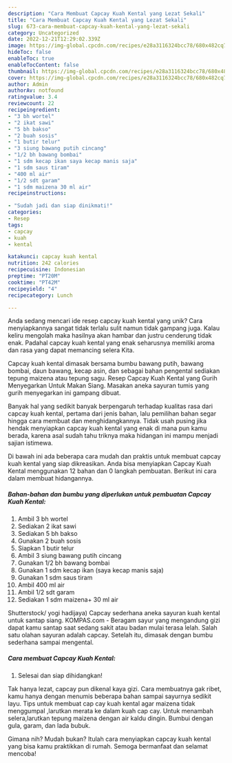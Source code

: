 ```yaml
---
description: "Cara Membuat Capcay Kuah Kental yang Lezat Sekali"
title: "Cara Membuat Capcay Kuah Kental yang Lezat Sekali"
slug: 673-cara-membuat-capcay-kuah-kental-yang-lezat-sekali
category: Uncategorized
date: 2022-12-21T12:29:02.339Z
image: https://img-global.cpcdn.com/recipes/e28a3116324bcc78/680x482cq70/capcay-kuah-kental-foto-resep-utama.jpg
hideToc: false
enableToc: true
enableTocContent: false
thumbnail: https://img-global.cpcdn.com/recipes/e28a3116324bcc78/680x482cq70/capcay-kuah-kental-foto-resep-utama.jpg
cover: https://img-global.cpcdn.com/recipes/e28a3116324bcc78/680x482cq70/capcay-kuah-kental-foto-resep-utama.jpg
author: Admin
authorAv: notfound
ratingvalue: 3.4
reviewcount: 22
recipeingredient:
- "3 bh wortel"
- "2 ikat sawi"
- "5 bh bakso"
- "2 buah sosis"
- "1 butir telur"
- "3 siung bawang putih cincang"
- "1/2 bh bawang bombai"
- "1 sdm kecap ikan saya kecap manis saja"
- "1 sdm saus tiram"
- "400 ml air"
- "1/2 sdt garam"
- "1 sdm maizena 30 ml air"
recipeinstructions:

- "Sudah jadi dan siap dinikmati!"
categories:
- Resep
tags:
- capcay
- kuah
- kental

katakunci: capcay kuah kental 
nutrition: 242 calories
recipecuisine: Indonesian
preptime: "PT20M"
cooktime: "PT42M"
recipeyield: "4"
recipecategory: Lunch

---
```





Anda sedang mencari ide resep capcay kuah kental yang unik? Cara menyiapkannya sangat tidak terlalu sulit namun tidak gampang juga. Kalau keliru mengolah maka hasilnya akan hambar dan justru cenderung tidak enak. Padahal capcay kuah kental yang enak seharusnya memiliki aroma dan rasa yang dapat memancing selera Kita.





Capcay kuah kental dimasak bersama bumbu bawang putih, bawang bombai, daun bawang, kecap asin, dan sebagai bahan pengental sediakan tepung maizena atau tepung sagu. Resep Capcay Kuah Kental yang Gurih Menyegarkan Untuk Makan Siang. Masakan aneka sayuran tumis yang gurih menyegarkan ini gampang dibuat.

Banyak hal yang sedikit banyak berpengaruh terhadap kualitas rasa dari capcay kuah kental, pertama dari jenis bahan, lalu pemilihan bahan segar hingga cara membuat dan menghidangkannya. Tidak usah pusing jika hendak menyiapkan capcay kuah kental yang enak di mana pun kamu berada, karena asal sudah tahu triknya maka hidangan ini mampu menjadi sajian istimewa.






Di bawah ini ada beberapa cara mudah dan praktis untuk membuat capcay kuah kental yang siap dikreasikan. Anda bisa menyiapkan Capcay Kuah Kental menggunakan 12 bahan dan 0 langkah pembuatan. Berikut ini cara dalam membuat hidangannya.

<!--inarticleads1-->

##### Bahan-bahan dan bumbu yang diperlukan untuk pembuatan Capcay Kuah Kental:

1. Ambil 3 bh wortel
1. Sediakan 2 ikat sawi
1. Sediakan 5 bh bakso
1. Gunakan 2 buah sosis
1. Siapkan 1 butir telur
1. Ambil 3 siung bawang putih cincang
1. Gunakan 1/2 bh bawang bombai
1. Gunakan 1 sdm kecap ikan (saya kecap manis saja)
1. Gunakan 1 sdm saus tiram
1. Ambil 400 ml air
1. Ambil 1/2 sdt garam
1. Sediakan 1 sdm maizena+ 30 ml air


Shutterstock/ yogi hadijaya) Capcay sederhana aneka sayuran kuah kental untuk santap siang. KOMPAS.com - Beragam sayur yang mengandung gizi dapat kamu santap saat sedang sakit atau badan mulai terasa lelah. Salah satu olahan sayuran adalah capcay. Setelah itu, dimasak dengan bumbu sederhana sampai mengental. 

<!--inarticleads2-->

##### Cara membuat Capcay Kuah Kental:


1. Selesai dan siap dihidangkan!

Tak hanya lezat, capcay pun dikenal kaya gizi. Cara membuatnya gak ribet, kamu hanya dengan menumis beberapa bahan sampai sayurnya sedikit layu. Tips untuk membuat cap cay kuah kental agar maizena tidak menggumpal ,larutkan merata ke dalam kuah cap cay. Untuk menambah selera,larutkan tepung maizena dengan air kaldu dingin. Bumbui dengan gula, garam, dan lada bubuk. 

Gimana nih? Mudah bukan? Itulah cara menyiapkan capcay kuah kental yang bisa kamu praktikkan di rumah. Semoga bermanfaat dan selamat mencoba!
